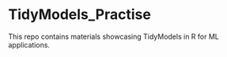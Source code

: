 # TidyModels_Practise


This repo contains materials showcasing TidyModels in R for ML applications. 